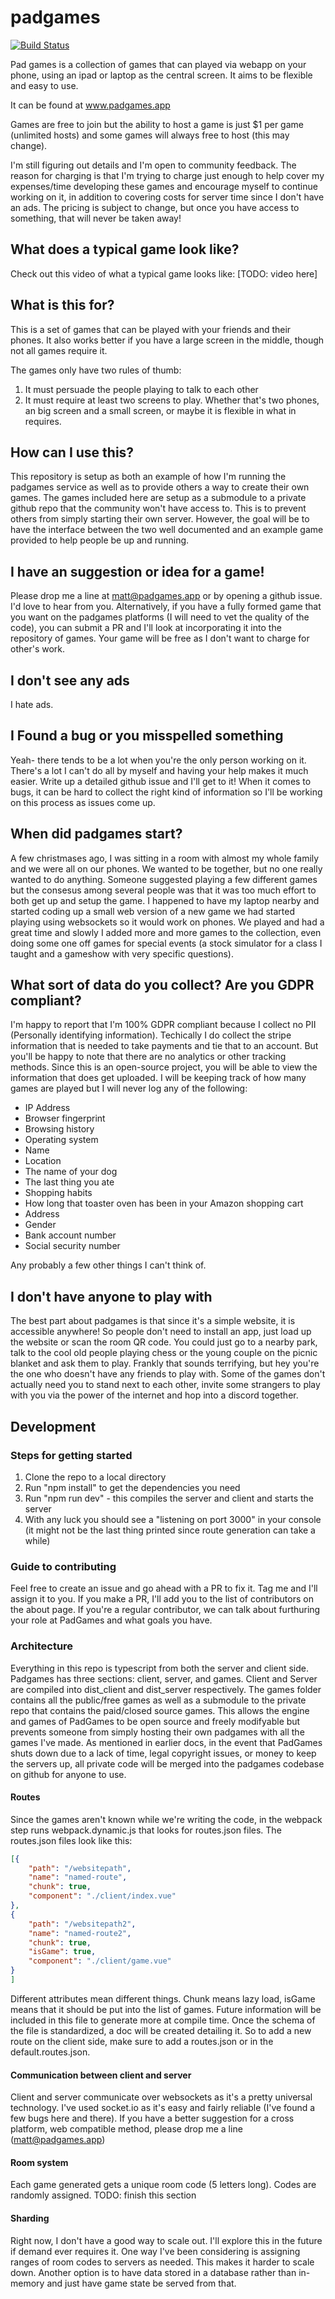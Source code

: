# padgames

[![Build Status](https://dev.azure.com/matthewfcarlson/padgames/_apis/build/status/matthewfcarlson.padgames?branchName=master)](https://dev.azure.com/matthewfcarlson/padgames/_build/latest?definitionId=1&branchName=master)

Pad games is a collection of games that can played via webapp on your phone, using an ipad or laptop as the central screen.
It aims to be flexible and easy to use.

It can be found at www.padgames.app

Games are free to join but the ability to host a game is just $1 per game (unlimited hosts) and some games will always free to host (this may change).

I'm still figuring out details and I'm open to community feedback.
The reason for charging is that I'm trying to charge just enough to help cover my expenses/time developing these games and encourage myself to continue working on it, in addition to covering costs for server time since I don't have an ads.
The pricing is subject to change, but once you have access to something, that will never be taken away!

## What does a typical game look like?

Check out this video of what a typical game looks like:
[TODO: video here]

## What is this for?

This is a set of games that can be played with your friends and their phones. It also works better if you have a large screen in the middle, though not all games require it. 

The games only have two rules of thumb:

 1. It must persuade the people playing to talk to each other
 2. It must require at least two screens to play. Whether that's two phones, an big screen and a small screen, or maybe it is flexible in what in requires.

## How can I use this?

This repository is setup as both an example of how I'm running the padgames service as well as to provide others a way to create their own games.
The games included here are setup as a submodule to a private github repo that the community won't have access to. 
This is to prevent others from simply starting their own server.
However, the goal will be to have the interface between the two well documented and an example game provided to help people be up and running.

## I have an suggestion or idea for a game!

Please drop me a line at matt@padgames.app or by opening a github issue.
I'd love to hear from you.
Alternatively, if you have a fully formed game that you want on the padgames platforms (I will need to vet the quality of the code), you can submit a PR and I'll look at incorporating it into the repository of games. Your game will be free as I don't want to charge for other's work.

## I don't see any ads

I hate ads.

## I Found a bug or you misspelled something

Yeah- there tends to be a lot when you're the only person working on it.
There's a lot I can't do all by myself and having your help makes it much easier.
Write up a detailed github issue and I'll get to it!
When it comes to bugs, it can be hard to collect the right kind of information so I'll be working on this process as issues come up.

## When did padgames start?

A few christmases ago, I was sitting in a room with almost my whole family and we were all on our phones.
We wanted to be together, but no one really wanted to do anything.
Someone suggested playing a few different games but the consesus among several people was that it was too much effort to both get up and setup the game.
I happened to have my laptop nearby and started coding up a small web version of a new game we had started playing using websockets so it would work on phones.
We played and had a great time and slowly I added more and more games to the collection, even doing some one off games for special events (a stock simulator for a class I taught and a gameshow with very specific questions).

## What sort of data do you collect? Are you GDPR compliant?

I'm happy to report that I'm 100% GDPR compliant because I collect no PII (Personally identifying information).
Techically I do collect the stripe information that is needed to take payments and tie that to an account.
But you'll be happy to note that there are no analytics or other tracking methods.
Since this is an open-source project, you will be able to view the information that does get uploaded.
I will be keeping track of how many games are played but I will never log any of the following:

 - IP Address
 - Browser fingerprint
 - Browsing history
 - Operating system
 - Name
 - Location
 - The name of your dog
 - The last thing you ate
 - Shopping habits
 - How long that toaster oven has been in your Amazon shopping cart
 - Address
 - Gender
 - Bank account number
 - Social security number

Any probably a few other things I can't think of.

## I don't have anyone to play with

The best part about padgames is that since it's a simple website, it is accessible anywhere! 
So people don't need to install an app, just load up the website or scan the room QR code.
You could just go to a nearby park, talk to the cool old people playing chess or the young couple on the picnic blanket and ask them to play.
Frankly that sounds terrifying, but hey you're the one who doesn't have any friends to play with.
Some of the games don't actually need you to stand next to each other, invite some strangers to play with you via the power of the internet and hop into a discord together.

## Development

### Steps for getting started

1. Clone the repo to a local directory
2. Run "npm install" to get the dependencies you need
3. Run "npm run dev" - this  compiles the server and client and starts the server
4. With any luck you should see a "listening on port 3000" in your console (it might not be the last thing printed since route generation can take a while)

### Guide to contributing

Feel free to create an issue and go ahead with a PR to fix it. Tag me and I'll assign it to you. If you make a PR, I'll add you to the list of contributors on the about page. If you're a regular contributor, we can talk about furthuring your role at PadGames and what goals you have.

### Architecture

Everything in this repo is typescript from both the server and client side.
Padgames has three sections: client, server, and games. Client and Server are compiled into dist_client and dist_server respectively.
The games folder contains all the public/free games as well as a submodule to the private repo that contains the paid/closed source games.
This allows the engine and games of PadGames to be open source and freely modifyable but prevents someone from simply hosting their own padgames with all the games I've made.
As mentioned in earlier docs, in the event that PadGames shuts down due to a lack of time, legal copyright issues, or money to keep the servers up, all private code will be merged into the padgames codebase on github for anyone to use.

#### Routes

Since the games aren't known while we're writing the code, in the webpack step runs webpack.dynamic.js that looks for routes.json files.
The routes.json files look like this:

```json
[{
    "path": "/websitepath",
    "name": "named-route",
    "chunk": true,
    "component": "./client/index.vue"
},
{
    "path": "/websitepath2",
    "name": "named-route2",
    "chunk": true,
    "isGame": true,
    "component": "./client/game.vue"
}
]
```

Different attributes mean different things. Chunk means lazy load, isGame means that it should be put into the list of games. 
Future information will be included in this file to generate more at compile time.
Once the schema of the file is standardized, a doc will be created detailing it.
So to add a new route on the client side, make sure to add a routes.json or in the default.routes.json.

#### Communication between client and server

Client and server communicate over websockets as it's a pretty universal technology. 
I've used socket.io as it's easy and fairly reliable (I've found a few bugs here and there).
If you have a better suggestion for a cross platform, web compatible method, please drop me a line (matt@padgames.app)

#### Room system

Each game generated gets a unique room code (5 letters long).
Codes are randomly assigned.
TODO: finish this section

#### Sharding

Right now, I don't have a good way to scale out. I'll explore this in the future if demand ever requires it.
One way I've been considering is assigning ranges of room codes to servers as needed. This makes it harder to scale down.
Another option is to have data stored in a database rather than in-memory and just have game state be served from that.
